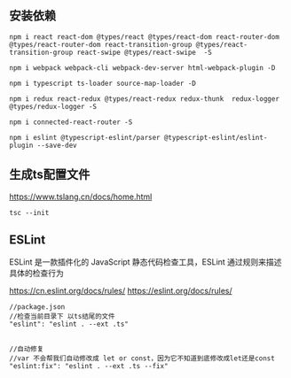 ## 安装依赖
```
npm i react react-dom @types/react @types/react-dom react-router-dom @types/react-router-dom react-transition-group @types/react-transition-group react-swipe @types/react-swipe  -S

npm i webpack webpack-cli webpack-dev-server html-webpack-plugin -D

npm i typescript ts-loader source-map-loader -D

npm i redux react-redux @types/react-redux redux-thunk  redux-logger @types/redux-logger -S

npm i connected-react-router -S

npm i eslint @typescript-eslint/parser @typescript-eslint/eslint-plugin --save-dev
```

## 生成ts配置文件
https://www.tslang.cn/docs/home.html
```
tsc --init
```

## ESLint
ESLint 是一款插件化的 JavaScript 静态代码检查工具，ESLint 通过规则来描述具体的检查行为

https://cn.eslint.org/docs/rules/
https://eslint.org/docs/rules/
```
//package.json
//检查当前目录下 以ts结尾的文件
"eslint": "eslint . --ext .ts"


//自动修复
//var 不会帮我们自动修改成 let or const，因为它不知道到底修改成let还是const
"eslint:fix": "eslint . --ext .ts --fix"

```
